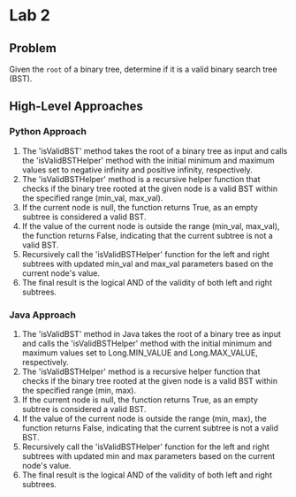 # Lab 2

## Problem
Given the `root` of a binary tree, determine if it is a valid binary search tree (BST).

## High-Level Approaches
### Python Approach
1. The 'isValidBST' method takes the root of a binary tree as input and calls the 'isValidBSTHelper' method with the initial minimum and maximum values set to negative infinity and positive infinity, respectively.
2. The 'isValidBSTHelper' method is a recursive helper function that checks if the binary tree rooted at the given node is a valid BST within the specified range (min_val, max_val).
3. If the current node is null, the function returns True, as an empty subtree is considered a valid BST.
4. If the value of the current node is outside the range (min_val, max_val), the function returns False, indicating that the current subtree is not a valid BST.
5. Recursively call the 'isValidBSTHelper' function for the left and right subtrees with updated min_val and max_val parameters based on the current node's value.
6. The final result is the logical AND of the validity of both left and right subtrees.

### Java Approach
1. The 'isValidBST' method in Java takes the root of a binary tree as input and calls the 'isValidBSTHelper' method with the initial minimum and maximum values set to Long.MIN_VALUE and Long.MAX_VALUE, respectively.
2. The 'isValidBSTHelper' method is a recursive helper function that checks if the binary tree rooted at the given node is a valid BST within the specified range (min, max).
3. If the current node is null, the function returns True, as an empty subtree is considered a valid BST.
4. If the value of the current node is outside the range (min, max), the function returns False, indicating that the current subtree is not a valid BST.
5. Recursively call the 'isValidBSTHelper' function for the left and right subtrees with updated min and max parameters based on the current node's value.
6. The final result is the logical AND of the validity of both left and right subtrees.
